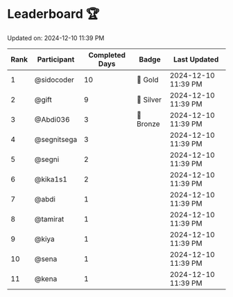 # Leaderboard 🏆

Updated on: 2024-12-10 11:39 PM

| Rank | Participant       | Completed Days | Badge      | Last Updated         |
|------|-------------------|----------------|------------|----------------------|
| 1    | @sidocoder        | 10             | 🏅 Gold     | 2024-12-10 11:39 PM |
| 2    | @gift             | 9              | 🥈 Silver   | 2024-12-10 11:39 PM |
| 3    | @Abdi036          | 3              | 🥉 Bronze   | 2024-12-10 11:39 PM |
| 4    | @segnitsega       | 3              |            | 2024-12-10 11:39 PM |
| 5    | @segni            | 2              |            | 2024-12-10 11:39 PM |
| 6    | @kika1s1          | 2              |            | 2024-12-10 11:39 PM |
| 7    | @abdi             | 1              |            | 2024-12-10 11:39 PM |
| 8    | @tamirat          | 1              |            | 2024-12-10 11:39 PM |
| 9    | @kiya             | 1              |            | 2024-12-10 11:39 PM |
| 10   | @sena             | 1              |            | 2024-12-10 11:39 PM |
| 11   | @kena             | 1              |            | 2024-12-10 11:39 PM |
